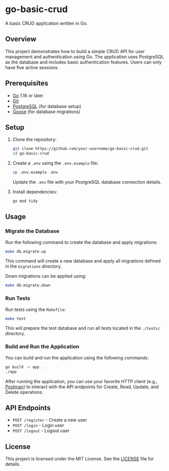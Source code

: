 # go-basic-crud

A basic CRUD application written in Go.

## Overview

This project demonstrates how to build a simple CRUD API for user management and authentication using Go. The application uses PostgreSQL as the database and includes basic authentication features. Users can only have five active sessions.

## Prerequisites

- [Go](https://golang.org/dl/) 1.16 or later
- [Git](https://git-scm.com/)
- [PostgreSQL](https://www.postgresql.org/) (for database setup)
- [Goose](https://github.com/pressly/goose) (for database migrations)

## Setup

1. Clone the repository:

   ```sh
   git clone https://github.com/your-username/go-basic-crud.git
   cd go-basic-crud
   ```

2. Create a `.env` using the `.env.example` file:

   ```sh
   cp .env.example .env
   ```

   Update the `.env` file with your PostgreSQL database connection details.

3. Install dependencies:

   ```sh
   go mod tidy
   ```

## Usage

### Migrate the Database

Run the following command to create the database and apply migrations:

```sh
make db.migrate.up
```

This command will create a new database and apply all migrations defined in the `migrations` directory.

Down migrations can be applied using:

```sh
make db.migrate.down
```

### Run Tests

Run tests using the `Makefile`:

```sh
make test
```

This will prepare the test database and run all tests located in the `./tests/` directory.

### Build and Run the Application

You can build and run the application using the following commands:

```sh
go build -o app .
./app
```

After running the application, you can use your favorite HTTP client (e.g., [Postman](https://www.postman.com)) to interact with the API endpoints for Create, Read, Update, and Delete operations.

## API Endpoints

- `POST /register` - Create a new user
- `POST /login` - Login user
- `POST /logout` - Logout user

## License

This project is licensed under the MIT License. See the [LICENSE](LICENSE) file for details.
